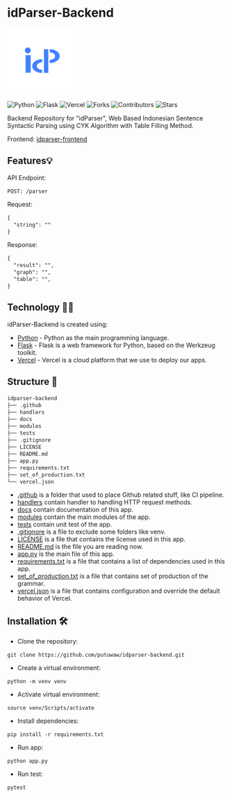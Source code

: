 # idParser-Backend

<img src="https://github.com/putuwaw/idparser-frontend/blob/main/public/logo192.png" width="150px;" alt="Logo IdParser"/>

![Python](https://img.shields.io/badge/Python-FFD43B?style=for-the-badge&logo=python&logoColor=blue)
![Flask](https://img.shields.io/badge/Flask-000000?style=for-the-badge&logo=flask&logoColor=white)
![Vercel](https://img.shields.io/badge/vercel-%23000000.svg?style=for-the-badge&logo=vercel&logoColor=white)
![Forks](https://img.shields.io/github/forks/putuwaw/idparser-backend?style=for-the-badge)
![Contributors](https://img.shields.io/github/contributors/putuwaw/idparser-backend?style=for-the-badge)
![Stars](https://img.shields.io/github/stars/putuwaw/idparser-backend?style=for-the-badge)

Backend Repository for "idParser", Web Based Indonesian Sentence Syntactic Parsing using CYK Algorithm with Table Filling Method.

Frontend: [idparser-frontend](https://github.com/putuwaw/idparser-frontend)

## Features💡
API Endpoint:
```
POST: /parser
```
Request:
```
{
  "string": ""
}
```
Response:
```
{
  "result": "",
  "graph": "",
  "table": "",
}
```
## Technology 👨‍💻
idParser-Backend is created using:
- [Python](https://www.python.org/) - Python as the main programming language.
- [Flask](https://flask.palletsprojects.com/en/2.2.x/) - Flask is a web framework for Python, based on the Werkzeug toolkit.
- [Vercel](https://vercel.com/) - Vercel is a cloud platform that we use to deploy our apps.

## Structure 📂
```
idparser-backend
├── .github
├── handlers
├── docs
├── modules
├── tests
├── .gitignore
├── LICENSE
├── README.md
├── app.py
├── requirements.txt
├── set_of_production.txt
└── vercel.json
```
- [.github](.github/) is a folder that used to place Github related stuff, like CI pipeline.
- [handlers](handlers/) contain handler to handling HTTP request methods.
- [docs](docs/) contain documentation of this app.
- [modules](modules/) contain the main modules of the app.
- [tests](tests/) contain unit test of the app.
- [.gitignore](.gitignore) is a file to exclude some folders like venv.
- [LICENSE](LICENSE) is a file that contains the license used in this app.
- [README.md](README.md) is the file you are reading now.
- [app.py](app.py) is the main file of this app.
- [requirements.txt](requirements.txt) is a file that contains a list of dependencies used in this app.
- [set_of_production.txt](set_of_production.txt) is a file that contains set of production of the grammar.
- [vercel.json](vercel.json) is a file that contains configuration and override the default behavior of Vercel.

## Installation 🛠️
- Clone the repository:
```
git clone https://github.com/putuwaw/idparser-backend.git
```
- Create a virtual environment:
```
python -m venv venv
```
- Activate virtual environment:
```
source venv/Scripts/activate
```
- Install dependencies:
```
pip install -r requirements.txt
```
- Run app:
```
python app.py
```
- Run test:
```
pytest
```

